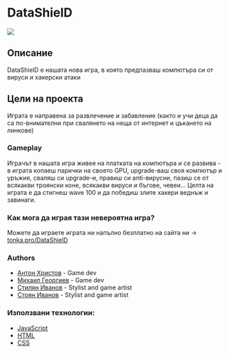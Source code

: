 
# DataShielD

![](https://media.discordapp.net/attachments/1082725043861213275/1083906108592226384/Slide1.PNG?width=1179&height=663)


## Описание
DataShielD е нашата нова игра, в която предпазваш компютъра си от вируси и хакерски атаки
## Цели на проекта
Играта е направена за развлечение и забавление (както и учи деца да са по-внимателни при свалянето на неща от интернет и цъкането на линкове)
### Gameplay
Играчът в нашата игра живее на платката на компютъра и се развива - в играта копаеш парички на своето GPU, upgrade-ваш своя компютър и уръжия, сваляш си upgradе-и, правиш си anti-вирусни, пазиш се от всякакви троянски коне, всякакви вируси и бъгове, чевеи... Целта на играта е да стигнеш wave 100 и да победиш злите хакери веднъж и завинаги.
### Как мога да играя тази невероятна игра?
Можете да играете играта ни напълно безплатно на сайта ни -> [tonka.pro/DataShielD](https://tonka.pro/DataShielD)
### Authors

- [Антон Христов](https://www.github.com/) - Game dev
- [Михаил Георгиев](https://www.github.com/) - Game dev
- [Стилян Иванов](https://www.github.com/) - Stylist and game artist
- [Стоян Иванов](https://www.github.com/) - Stylist and game artist


### Използвани технологии:
- [JavaScript](https://www.javascript.com)
- [HTML](https://html.com)
- [CSS](https://www.w3.org/Style/CSS/Overview.en.html)
